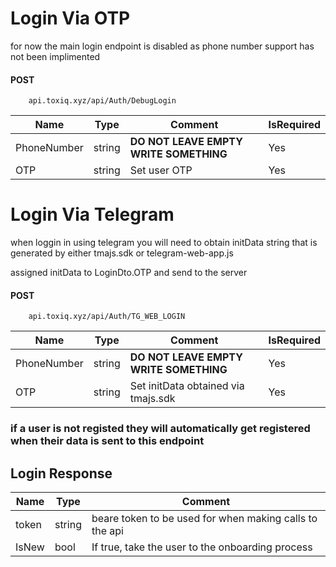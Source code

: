 # Login Via OTP

for now the main login endpoint is disabled as phone number support has not been implimented

#### POST
        api.toxiq.xyz/api/Auth/DebugLogin
| Name        | Type   | Comment            | IsRequired |
|-------------|--------|--------------------|------------|
| PhoneNumber | string | **DO NOT LEAVE EMPTY WRITE SOMETHING**     | Yes        |
| OTP         | string | Set user OTP       | Yes        |


# Login Via Telegram

when loggin in using telegram you will need to obtain initData string that is generated by either tmajs.sdk or telegram-web-app.js  

assigned initData to LoginDto.OTP and send to the server



#### POST
        api.toxiq.xyz/api/Auth/TG_WEB_LOGIN

| Name        | Type   | Comment            | IsRequired |
|-------------|--------|--------------------|------------|
| PhoneNumber | string | **DO NOT LEAVE EMPTY WRITE SOMETHING**     | Yes        |
| OTP         | string | Set initData obtained via tmajs.sdk       | Yes        |

### if a user is not registed they will automatically get registered when their data is sent to this endpoint

## Login Response

| Name  | Type   | Comment                                       |
|-------|--------|-----------------------------------------------|
| token | string | beare token to be used for when making calls to the api                                              |
| IsNew | bool   | If true, take the user to the onboarding process |

